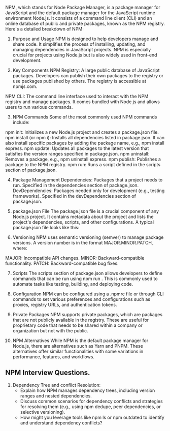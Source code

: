 NPM, which stands for Node Package Manager, is a package manager for JavaScript and the default package manager for the JavaScript runtime environment Node.js. It consists of a command line client (CLI) and an online database of public and private packages, known as the NPM registry. Here's a detailed breakdown of NPM:

1. Purpose and Usage
   NPM is designed to help developers manage and share code. It simplifies the process of installing, updating, and managing dependencies in JavaScript projects. NPM is especially crucial for projects using Node.js but is also widely used in front-end development.

2. Key Components
   NPM Registry: A large public database of JavaScript packages. Developers can publish their own packages to the registry or use packages published by others. The registry is accessible at npmjs.com.

NPM CLI: The command line interface used to interact with the NPM registry and manage packages. It comes bundled with Node.js and allows users to run various commands.

3. NPM Commands
   Some of the most commonly used NPM commands include:

npm init: Initializes a new Node.js project and creates a package.json file.
npm install (or npm i): Installs all dependencies listed in package.json. It can also install specific packages by adding the package name, e.g., npm install express.
npm update: Updates all packages to the latest version that satisfies the version ranges specified in package.json.
npm uninstall: Removes a package, e.g., npm uninstall express.
npm publish: Publishes a package to the NPM registry.
npm run: Runs a script defined in the scripts section of package.json.

4. Package Management
   Dependencies: Packages that a project needs to run. Specified in the dependencies section of package.json.
   DevDependencies: Packages needed only for development (e.g., testing frameworks). Specified in the devDependencies section of package.json.

5. package.json File
   The package.json file is a crucial component of any Node.js project. It contains metadata about the project and lists the project's dependencies, scripts, and other configurations. A typical package.json file looks like this:

6. Versioning
   NPM uses semantic versioning (semver) to manage package versions. A version number is in the format MAJOR.MINOR.PATCH, where:

MAJOR: Incompatible API changes.
MINOR: Backward-compatible functionality.
PATCH: Backward-compatible bug fixes.

7. Scripts
   The scripts section of package.json allows developers to define commands that can be run using npm run <script-name>. This is commonly used to automate tasks like testing, building, and deploying code.

8. Configuration
   NPM can be configured using a .npmrc file or through CLI commands to set various preferences and configurations such as proxies, registry URLs, and authentication tokens.

9. Private Packages
   NPM supports private packages, which are packages that are not publicly available in the registry. These are useful for proprietary code that needs to be shared within a company or organization but not with the public.

10. NPM Alternatives
    While NPM is the default package manager for Node.js, there are alternatives such as Yarn and PNPM. These alternatives offer similar functionalities with some variations in performance, features, and workflows.

## NPM Interview Questions.

1.  Dependency Tree and conflict Resolution:
    - Explain how NPM manages dependency trees, including version ranges and nested dependencies.
    - Discuss common scenarios for dependency conflicts and strategies for resolving them (e.g., using npm dedupe, peer dependencies, or selective versioning).
    - How might you leverage tools like npm ls or npm outdated to identify and understand dependency conflicts?
